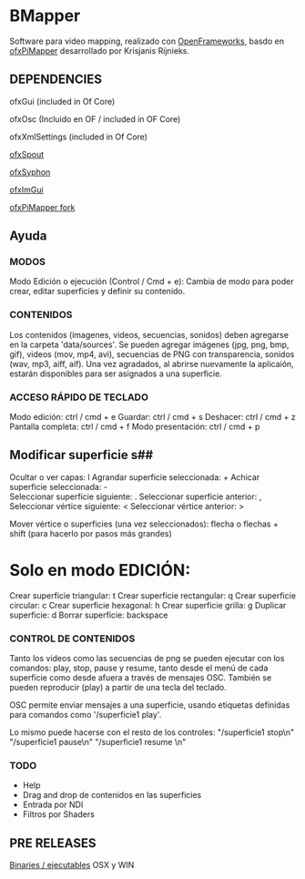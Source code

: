 # BMapper
Software para video mapping, realizado con [OpenFrameworks](https://openframeworks.cc/), basdo en [ofxPiMapper](https://ofxpimapper.com/) desarrollado por Krisjanis Rijnieks. 


## DEPENDENCIES ##

ofxGui (included in Of Core)

ofxOsc (Incluido en OF / included in OF Core)

ofxXmlSettings (included in Of Core)

[ofxSpout](https://github.com/elliotwoods/ofxSpout)

[ofxSyphon](https://github.com/astellato/ofxSyphon)

[ofxImGui](https://github.com/jvcleave/ofxImGui)

[ofxPiMapper fork](https://github.com/matiasrc/ofxPiMapper/tree/main) 


## Ayuda ##

### MODOS ###
                        
Modo Edición o ejecución (Control / Cmd + e): Cambia de modo para poder crear, editar superficies y definir su contenido.
                        
### CONTENIDOS ###
Los contenidos (imagenes, videos, secuencias, sonidos) deben agregarse en la carpeta 'data/sources'. Se pueden agregar imágenes (jpg, png, bmp, gif), videos (mov, mp4, avi), secuencias de PNG con transparencia, sonidos (wav, mp3, aiff, aif). Una vez agradados, al abrirse nuevamente la aplicaión, estarán disponibles para ser asignados a una superficie. 

### ACCESO RÁPIDO DE TECLADO ###
Modo edición: ctrl / cmd + e
Guardar: ctrl / cmd + s
Deshacer: ctrl / cmd + z
Pantalla completa: ctrl / cmd + f
Modo presentación: ctrl / cmd + p

## Modificar superficie s##
Ocultar o ver capas: l
Agrandar superficie seleccionada: +
Achicar superficie seleccionada: -                          
Seleccionar superficie siguiente:  .
Seleccionar superficie anterior:  ,
Seleccionar vértice siguiente:  <
Seleccionar vértice anterior:  >

Mover vértice o superficies (una vez seleccionados): flecha o flechas + shift (para hacerlo por pasos más grandes)

# Solo en modo EDICIÓN: #

Crear superficie triangular: t
Crear superficie rectangular: q
Crear superficie circular: c
Crear superficie hexagonal: h
Crear superficie grilla: g
Duplicar superficie: d
Borrar superficie: backspace
                        
### CONTROL DE CONTENIDOS ###
Tanto los videos como las secuencias de png se pueden ejecutar con los comandos: play, stop, pause y resume, tanto desde el menú de cada superficie como desde afuera a través de mensajes OSC.
También se pueden reproducir (play) a partir de una tecla del teclado.
                        
OSC permite enviar mensajes a una superficie, usando etiquetas definidas para comandos como '/superficie1 play'. 

Lo mismo puede hacerse con el resto de los controles:
                        "/superficie1 stop\n"
                        "/superficie1 pause\n"
                        "/superficie1 resume \n"

### TODO ###

- Help
- Drag and drop de contenidos en las superficies
- Entrada por NDI
- Filtros por Shaders

## PRE RELEASES ##
[Binaries / ejecutables](https://github.com/matiasrc/BMapper/releases/tag/v.0.1) OSX y WIN
